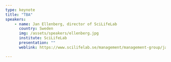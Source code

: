 ```yaml
---
type: keynote
title: "TBA"
speakers:
    - name: Jan Ellenberg, director of SciLifeLab
      country: Sweden
      img: /assets/speakers/ellenberg.jpg
      institute: SciLifeLab
      presentation: ""
      weblink: https://www.scilifelab.se/management/management-group/jan-ellenberg/

---
```


